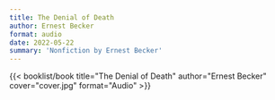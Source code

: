 ```yaml
---
title: The Denial of Death
author: Ernest Becker
format: audio
date: 2022-05-22
summary: 'Nonfiction by Ernest Becker'
---
```


{{< booklist/book
title="The Denial of Death"
author="Ernest Becker"
cover="cover.jpg"
format="Audio" >}}
